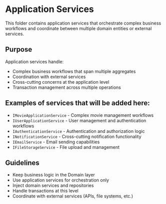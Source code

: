 # Application Services

This folder contains application services that orchestrate complex business workflows and coordinate between multiple domain entities or external services.

## Purpose

Application services handle:
- Complex business workflows that span multiple aggregates
- Coordination with external services
- Cross-cutting concerns at the application level
- Transaction management across multiple operations

## Examples of services that will be added here:

- `IMovieApplicationService` - Complex movie management workflows
- `IUserApplicationService` - User management and authentication workflows  
- `IAuthenticationService` - Authentication and authorization logic
- `INotificationService` - Cross-cutting notification functionality
- `IEmailService` - Email sending capabilities
- `IFileStorageService` - File upload and management

## Guidelines

- Keep business logic in the Domain layer
- Use application services for orchestration only
- Inject domain services and repositories
- Handle transactions at this level
- Coordinate with external services (APIs, file systems, etc.)
